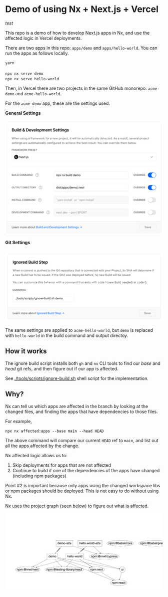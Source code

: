 # Demo of using Nx + Next.js + Vercel

*test*

This repo is a demo of how to develop Next.js apps in Nx, and use the affected logic in Vercel deployments.

There are two apps in this repo: `apps/demo` and `apps/hello-world`. You can run the apps as follows locally.

```bash
yarn

npx nx serve demo
npx nx serve hello-world
```

Then, in Vercel there are two projects in the same GitHub monorepo: `acme-demo` and `acme-hello-world`.

For the `acme-demo` app, these are the settings used.

**General Settings**

![](./vercel-app-settings.png)

**Git Settings**

![](./vercel-app-settings-2.png)

The same settings are applied to `acme-hello-world`, but `demo` is replaced with `hello-world` in the build command and output directoy.

## How it works

The ignore build script installs both `gh` and `nx` CLI tools to find our _base_ and _head_ git refs, and then figure out if our app is affected.

See [./tools/scripts/ignore-build.sh](tools/scripts/ignore-build.sh) shell script for the implementation.

## Why?

Nx can tell us which apps are affected in the branch by looking at the changed files, and finding the apps that have dependencies to those files.

For example,

```
npx nx affected:apps --base main --head HEAD
```

The above command will compare our current `HEAD` ref to `main`, and list out all the apps affected by the change.

Nx affected logic allows us to:

1. Skip deployments for apps that are not affected
2. Continue to build if one of the dependencies of the apps have changed (including npm packages)

Point #2 is important because only apps using the changed workspace libs or npm packages should be deployed. This is not easy to do without using Nx.


Nx uses the project graph (seen below) to figure out what is affected.

![](./dep-graph.png)
